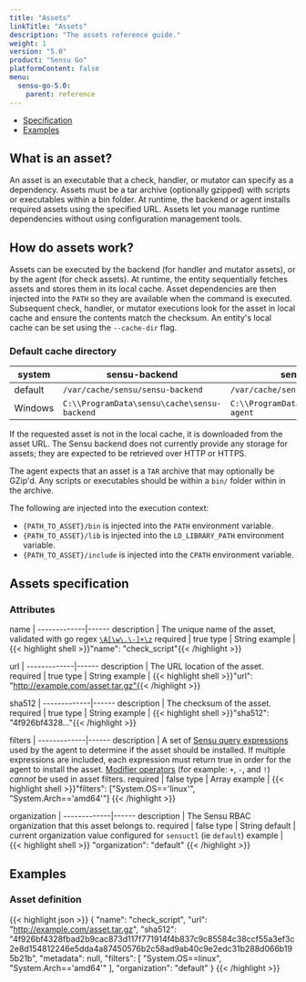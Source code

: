 ```yaml
---
title: "Assets"
linkTitle: "Assets"
description: "The assets reference guide."
weight: 1
version: "5.0"
product: "Sensu Go"
platformContent: false 
menu:
  sensu-go-5.0:
    parent: reference
---
```


- [Specification](#assets-specification)
- [Examples](#examples)

## What is an asset?
An asset is an executable that a check, handler, or mutator can specify as a
dependency. Assets must be a tar archive (optionally gzipped) with scripts or
executables within a bin folder. At runtime, the backend or agent installs
required assets using the specified URL. Assets let you manage runtime
dependencies without using configuration management tools.

## How do assets work?
Assets can be executed by the backend (for handler and mutator assets), or
by the agent (for check assets). At runtime, the entity sequentially fetches
assets and stores them in its local cache. Asset dependencies are then
injected into the `PATH` so they are available when the command is executed.
Subsequent check, handler, or mutator executions look for the asset in local
cache and ensure the contents match the checksum. An entity's local cache can
be set using the `--cache-dir` flag.

### Default cache directory

system  | sensu-backend                               | sensu-agent
--------|---------------------------------------------|-------------
default | `/var/cache/sensu/sensu-backend`            | `/var/cache/sensu/sensu-agent`
Windows | `C:\\ProgramData\sensu\cache\sensu-backend` | `C:\\ProgramData\sensu\cache\sensu-agent`

If the requested asset is not in the local cache, it is downloaded from the asset
URL. The Sensu backend does not currently provide any storage for assets; they
are expected to be retrieved over HTTP or HTTPS.

The agent expects that an asset is a `TAR` archive that may optionally be
GZip'd. Any scripts or executables should be within a `bin/` folder within in
the archive.

The following are injected into the execution context:

- `{PATH_TO_ASSET}/bin` is injected into the `PATH` environment variable.
- `{PATH_TO_ASSET}/lib` is injected into the `LD_LIBRARY_PATH` environment
  variable.
- `{PATH_TO_ASSET}/include` is injected into the `CPATH` environment variable.

## Assets specification

### Attributes

name         | 
-------------|------ 
description  | The unique name of the asset, validated with go regex [`\A[\w\.\-]+\z`](https://regex101.com/r/zo9mQU/2)
required     | true
type         | String 
example      | {{< highlight shell >}}"name": "check_script"{{< /highlight >}}


url          | 
-------------|------ 
description  | The URL location of the asset. 
required     | true
type         | String 
example      | {{< highlight shell >}}"url": "http://example.com/asset.tar.gz"{{< /highlight >}}

sha512       | 
-------------|------ 
description  | The checksum of the asset. 
required     | true
type         | String 
example      | {{< highlight shell >}}"sha512": "4f926bf4328..."{{< /highlight >}}

filters      | 
-------------|------ 
description  | A set of [Sensu query expressions][1] used by the agent to determine if the asset should be installed. If multiple expressions are included, each expression must return true in order for the agent to install the asset. [Modifier operators][2] (for example: `+`, `-`, and `!`) _cannot_ be used in asset filters.
required     | false 
type         | Array 
example      | {{< highlight shell >}}"filters": ["System.OS=='linux'", "System.Arch=='amd64'"] {{< /highlight >}}

organization | 
-------------|------ 
description  | The Sensu RBAC organization that this asset belongs to.
required     | false 
type         | String
default      | current organization value configured for `sensuctl` (ie `default`) 
example      | {{< highlight shell >}}
  "organization": "default"
{{< /highlight >}}

## Examples

### Asset definition
{{< highlight json >}}
{
  "name": "check_script",
  "url": "http://example.com/asset.tar.gz",
  "sha512": "4f926bf4328fbad2b9cac873d117f771914f4b837c9c85584c38ccf55a3ef3c2e8d154812246e5dda4a87450576b2c58ad9ab40c9e2edc31b288d066b195b21b",
  "metadata": null,
  "filters": [
    "System.OS==linux",
    "System.Arch=='amd64'"
  ],
  "organization": "default"
}
{{< /highlight >}}

[1]: ../../reference/sensu-query-expressions/
[2]: https://github.com/Knetic/govaluate/blob/master/MANUAL.md#modifiers
